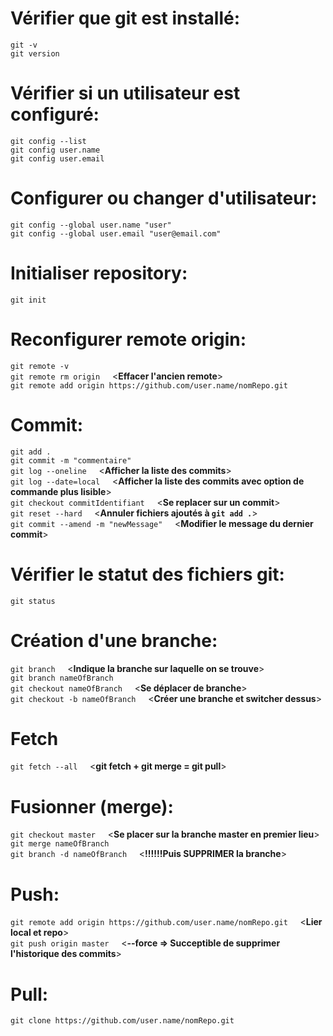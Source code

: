 # Vérifier que git est installé:
`git -v`
\
`git version`

# Vérifier si un utilisateur est configuré:
`git config --list`
\
`git config user.name`
\
`git config user.email`

# Configurer ou changer d'utilisateur:
`git config --global user.name "user"`
\
`git config --global user.email "user@email.com"`

# Initialiser repository:
`git init`

# Reconfigurer remote origin:
`git remote -v`
\
`git remote rm origin`&nbsp;&nbsp;&nbsp;&nbsp;  <**Effacer l'ancien remote**>
\
`git remote add origin https://github.com/user.name/nomRepo.git`

# Commit:
`git add .`
\
`git commit -m "commentaire"`
\
`git log --oneline`&nbsp;&nbsp;&nbsp;&nbsp;  <**Afficher la liste des commits**>
\
`git log --date=local`&nbsp;&nbsp;&nbsp;&nbsp;  <**Afficher la liste des commits avec option de commande plus lisible**>
\
`git checkout commitIdentifiant`&nbsp;&nbsp;&nbsp;&nbsp;  <**Se replacer sur un commit**>
\
`git reset --hard`&nbsp;&nbsp;&nbsp;&nbsp;  <**Annuler fichiers ajoutés à `git add .`**>
\
`git commit --amend -m "newMessage"`&nbsp;&nbsp;&nbsp;&nbsp;  <**Modifier le message du dernier commit**>

# Vérifier le statut des fichiers git:
`git status`

# Création d'une branche:
`git branch`&nbsp;&nbsp;&nbsp;&nbsp;  <**Indique la branche sur laquelle on se trouve**>
\
`git branch nameOfBranch`
\
`git checkout nameOfBranch`&nbsp;&nbsp;&nbsp;&nbsp;  <**Se déplacer de branche**>
\
`git checkout -b nameOfBranch`&nbsp;&nbsp;&nbsp;&nbsp;  <**Créer une branche et switcher dessus**>

# Fetch
`git fetch --all`&nbsp;&nbsp;&nbsp;&nbsp;  <**git fetch + git merge = git pull**>

# Fusionner (merge):
`git checkout master`&nbsp;&nbsp;&nbsp;&nbsp;  <**Se placer sur la branche master en premier lieu**>
\
`git merge nameOfBranch`
\
`git branch -d nameOfBranch`&nbsp;&nbsp;&nbsp;&nbsp;  <**!!!!!!Puis SUPPRIMER la branche**>

# Push:
`git remote add origin https://github.com/user.name/nomRepo.git`&nbsp;&nbsp;&nbsp;&nbsp;  <**Lier local et repo**>
\
`git push origin master`&nbsp;&nbsp;&nbsp;&nbsp;  <**--force => Succeptible de supprimer l'historique des commits**>
               
# Pull:
`git clone https://github.com/user.name/nomRepo.git`

